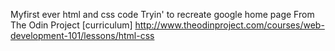 Myfirst ever html and css code
Tryin' to recreate google home page
From The Odin Project [curriculum] http://www.theodinproject.com/courses/web-development-101/lessons/html-css
